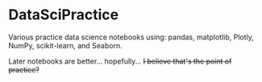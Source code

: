 # DataSciPractice
Various practice data science notebooks using: pandas, matplotlib, Plotly, NumPy, scikit-learn, and Seaborn.

Later notebooks are better... hopefully... ~~I believe that's the point of practice?~~
